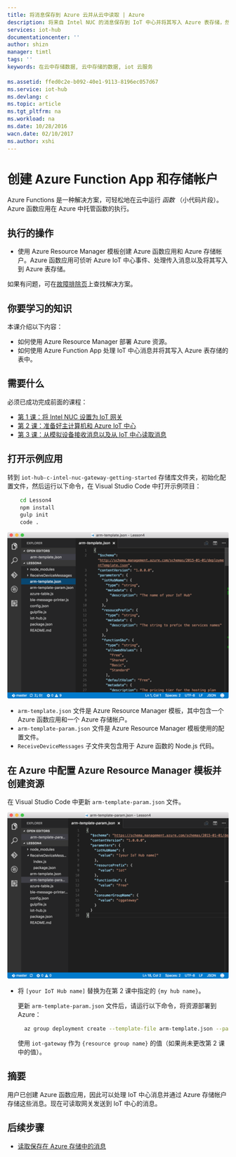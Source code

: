 ```yaml
---
title: 将消息保存到 Azure 云并从云中读取 | Azure
description: 将来自 Intel NUC 的消息保存到 IoT 中心并将其写入 Azure 表存储，然后从云中读取。
services: iot-hub
documentationcenter: ''
author: shizn
manager: timtl
tags: ''
keywords: 在云中存储数据, 云中存储的数据, iot 云服务

ms.assetid: ffed0c2e-b092-40e1-9113-8196ec057d67
ms.service: iot-hub
ms.devlang: c
ms.topic: article
ms.tgt_pltfrm: na
ms.workload: na
ms.date: 10/28/2016
wacn.date: 02/10/2017
ms.author: xshi
---
```


# 创建 Azure Function App 和存储帐户

Azure Functions 是一种解决方案，可轻松地在云中运行 *函数* （小代码片段）。Azure 函数应用在 Azure 中托管函数的执行。

## 执行的操作

- 使用 Azure Resource Manager 模板创建 Azure 函数应用和 Azure 存储帐户。Azure 函数应用可侦听 Azure IoT 中心事件、处理传入消息以及将其写入到 Azure 表存储。

如果有问题，可在[故障排除页](./iot-hub-gateway-kit-c-sim-troubleshooting.md)上查找解决方案。

## 你要学习的知识

本课介绍以下内容：

- 如何使用 Azure Resource Manager 部署 Azure 资源。
- 如何使用 Azure Function App 处理 IoT 中心消息并将其写入 Azure 表存储的表中。

## 需要什么

必须已成功完成前面的课程：

- [第 1 课：将 Intel NUC 设置为 IoT 网关](./iot-hub-gateway-kit-c-sim-lesson1-set-up-nuc.md)
- [第 2 课：准备好主计算机和 Azure IoT 中心](./iot-hub-gateway-kit-c-sim-lesson2-get-the-tools-win32.md)
- [第 3 课：从模拟设备接收消息以及从 IoT 中心读取消息](./iot-hub-gateway-kit-c-sim-lesson3-configure-simulated-device-app.md)

## 打开示例应用

转到 `iot-hub-c-intel-nuc-gateway-getting-started` 存储库文件夹，初始化配置文件，然后运行以下命令，在 Visual Studio Code 中打开示例项目：

```bash
    cd Lesson4
    npm install
    gulp init
    code .
```

![存储库结构](./media/iot-hub-gateway-kit-lessons/lesson4/arm_template.png)  

- `arm-template.json` 文件是 Azure Resource Manager 模板，其中包含一个 Azure 函数应用和一个 Azure 存储帐户。
- `arm-template-param.json` 文件是 Azure Resource Manager 模板使用的配置文件。
- `ReceiveDeviceMessages` 子文件夹包含用于 Azure 函数的 Node.js 代码。

## 在 Azure 中配置 Azure Resource Manager 模板并创建资源

在 Visual Studio Code 中更新 `arm-template-param.json` 文件。

![arm 模板 json](./media/iot-hub-gateway-kit-lessons/lesson4/arm_template_param.png)  

- 将 `[your IoT Hub name]` 替换为在第 2 课中指定的 `{my hub name}`。

  更新 `arm-template-param.json` 文件后，请运行以下命令，将资源部署到 Azure：

  ```bash
    az group deployment create --template-file arm-template.json --parameters @arm-template-param.json -g iot-gateway
  ```

  使用 `iot-gateway` 作为 `{resource group name}` 的值（如果尚未更改第 2 课中的值）。

## 摘要

用户已创建 Azure 函数应用，因此可以处理 IoT 中心消息并通过 Azure 存储帐户存储这些消息。现在可读取网关发送到 IoT 中心的消息。

## 后续步骤
- [读取保存在 Azure 存储中的消息](./iot-hub-gateway-kit-c-sim-lesson4-read-table-storage.md)

<!---HONumber=Mooncake_0206_2017-->
<!--Update_Description:update wording and code-->